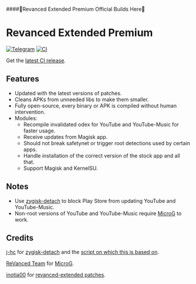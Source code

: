 ####💎Revanced Extended Premium Official Builds Here💎

# Revanced Extended Premium
[![Telegram](https://img.shields.io/badge/Telegram-2CA5E0?style=for-the-badge&logo=telegram&logoColor=white)](https://t.me/rvx_khinda)
[![CI](https://github.com/Ravi-Khinda/revanced-extended-khinda/actions/workflows/ci.yml/badge.svg?event=schedule)](https://github.com/Ravi-Khinda/revanced-extended-khinda/actions/workflows/ci.yml)

Get the [latest CI release](https://github.com/Ravi-Khinda/revanced-extended-khinda/releases/latest).

## Features
 * Updated with the latest versions of patches.
 * Cleans APKs from unneeded libs to make them smaller.
 * Fully open-source, every binary or APK is compiled without human intervention.
 * Modules:
     * Recompile invalidated odex for YouTube and YouTube-Music for faster usage.
     * Receive updates from Magisk app.
     * Should not break safetynet or trigger root detections used by certain apps.
     * Handle installation of the correct version of the stock app and all that.
     * Support Magisk and KernelSU.

 ## Notes
* Use [zygisk-detach](https://github.com/j-hc/zygisk-detach) to block Play Store from updating YouTube and YouTube-Music.
* Non-root versions of YouTube and YouTube-Music require [MicroG](https://github.com/ReVanced/GmsCore/releases) to work.

## Credits
[j-hc](https://github.com/j-hc) for [zygisk-detach](https://github.com/j-hc/zygisk-detach) and the [script on which this is based on](https://github.com/j-hc/revanced-magisk-module).

[ReVanced Team](https://github.com/revanced) for [MicroG](https://github.com/ReVanced/GmsCore/releases).

[inotia00](https://github.com/inotia00) for [revanced-extended patches](https://github.com/inotia00/revanced-patches).
